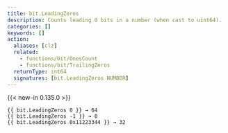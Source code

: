 ```yaml
---
title: bit.LeadingZeros
description: Counts leading 0 bits in a number (when cast to uint64).
categories: []
keywords: []
action:
  aliases: [clz]
  related:
    - functions/bit/OnesCount
    - functions/bit/TrailingZeros
  returnType: int64
  signatures: [bit.LeadingZeros NUMBER]
---
```


{{< new-in 0.135.0 >}}

```go-html-template
{{ bit.LeadingZeros 0 }} → 64
{{ bit.LeadingZeros -1 }} → 0
{{ bit.LeadingZeros 0x11223344 }} → 32
```
